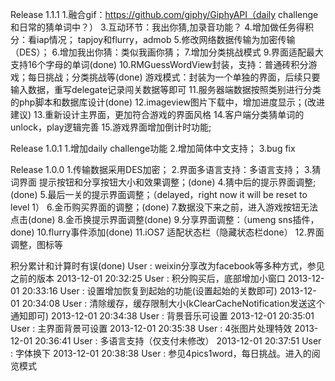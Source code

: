 Release 1.1.1
1.融合gif：https://github.com/giphy/GiphyAPI（daily challenge和日常的猜单词中？）
3.互动环节：我出你猜,加录音功能？
4.增加做任务得积分：看iap情况；
    tapjoy和flurry，admob
5.修改网络数据传输为加密传输（DES）；
6.增加我出你猜：类似我画你猜；
7.增加分类挑战模式
9.界面适配最大支持16个字母的单词(done)
10.RMGuessWordView封装，支持：普通砖积分游戏；每日挑战；分类挑战等(done)
   游戏模式：封装为一个单独的界面，后续只要输入数据，重写delegate记录闯关数据等即可
11.服务器端数据按照类别进行分类的php脚本和数据库设计(done)
12.imageview图片下载中，增加进度显示；(改进建议)
13.重新设计主界面，更加符合游戏的界面风格
14.客户端分类猜单词的unlock，play逻辑完善
15.游戏界面增加倒计时功能;

Release 1.0.1
1.增加daily challenge功能
2.增加简体中文支持；
3.bug fix

Release 1.0.0
1.传输数据采用DES加密；
2.界面多语言支持：多语言支持；
3.猜词界面 提示按钮和分享按钮大小和效果调整；(done)
4.猜中后的提示界面调整;(done)
5.最后一关的提示界面调整；（delayed，right now it will be reset to level 1）
6.金币购买界面的调整；(done)
7.数据没下来之前，进入游戏按钮无法点击(done)
8.金币换提示界面调整(done)
9.分享界面调整：（umeng sns插件，done)
10.flurry事件添加(done)
11.iOS7 适配状态栏（隐藏状态栏done）
12.界面调整，图标等

积分累计和计算时有误(done)
User : weixin分享改为facebook等多种方式，参见之前的版本
2013-12-01 20:32:25
User : 积分购买后，底部增加小窗口
2013-12-01 20:33:16
User : 设置增加恢复到起始的功能(设置起始的关数即可)
2013-12-01 20:34:08
User : 清除缓存，缓存限制大小(kClearCacheNotification发送这个通知即可)
2013-12-01 20:34:38
User : 背景音乐可设置
2013-12-01 20:35:01
User : 主界面背景可设置
2013-12-01 20:35:38
User : 4张图片处理特效
2013-12-01 20:36:41
User : 多语言支持（仅支付未修改）
2013-12-01 20:37:51
User : 字体换下
2013-12-01 20:38:38
User : 参见4pics1word，每日挑战。进入的阅览模式